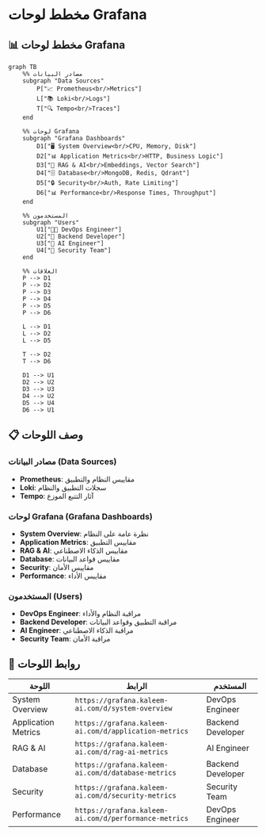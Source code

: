 # مخطط لوحات Grafana

## 📊 مخطط لوحات Grafana

```mermaid
graph TB
    %% مصادر البيانات
    subgraph "Data Sources"
        P["📈 Prometheus<br/>Metrics"]
        L["📚 Loki<br/>Logs"]
        T["🔍 Tempo<br/>Traces"]
    end

    %% لوحات Grafana
    subgraph "Grafana Dashboards"
        D1["🖥️ System Overview<br/>CPU, Memory, Disk"]
        D2["📊 Application Metrics<br/>HTTP, Business Logic"]
        D3["🤖 RAG & AI<br/>Embeddings, Vector Search"]
        D4["🗄️ Database<br/>MongoDB, Redis, Qdrant"]
        D5["🔒 Security<br/>Auth, Rate Limiting"]
        D6["📊 Performance<br/>Response Times, Throughput"]
    end

    %% المستخدمون
    subgraph "Users"
        U1["👨‍💻 DevOps Engineer"]
        U2["👤 Backend Developer"]
        U3["👤 AI Engineer"]
        U4["👤 Security Team"]
    end

    %% العلاقات
    P --> D1
    P --> D2
    P --> D3
    P --> D4
    P --> D5
    P --> D6

    L --> D1
    L --> D2
    L --> D5

    T --> D2
    T --> D6

    D1 --> U1
    D2 --> U2
    D3 --> U3
    D4 --> U2
    D5 --> U4
    D6 --> U1
```

## 📋 وصف اللوحات

### مصادر البيانات (Data Sources)

- **Prometheus**: مقاييس النظام والتطبيق
- **Loki**: سجلات التطبيق والنظام
- **Tempo**: آثار التتبع الموزع

### لوحات Grafana (Grafana Dashboards)

- **System Overview**: نظرة عامة على النظام
- **Application Metrics**: مقاييس التطبيق
- **RAG & AI**: مقاييس الذكاء الاصطناعي
- **Database**: مقاييس قواعد البيانات
- **Security**: مقاييس الأمان
- **Performance**: مقاييس الأداء

### المستخدمون (Users)

- **DevOps Engineer**: مراقبة النظام والأداء
- **Backend Developer**: مراقبة التطبيق وقواعد البيانات
- **AI Engineer**: مراقبة الذكاء الاصطناعي
- **Security Team**: مراقبة الأمان

## 🔗 روابط اللوحات

| اللوحة              | الرابط                                                | المستخدم          |
| ------------------- | ----------------------------------------------------- | ----------------- |
| System Overview     | `https://grafana.kaleem-ai.com/d/system-overview`     | DevOps Engineer   |
| Application Metrics | `https://grafana.kaleem-ai.com/d/application-metrics` | Backend Developer |
| RAG & AI            | `https://grafana.kaleem-ai.com/d/rag-ai-metrics`      | AI Engineer       |
| Database            | `https://grafana.kaleem-ai.com/d/database-metrics`    | Backend Developer |
| Security            | `https://grafana.kaleem-ai.com/d/security-metrics`    | Security Team     |
| Performance         | `https://grafana.kaleem-ai.com/d/performance-metrics` | DevOps Engineer   |
